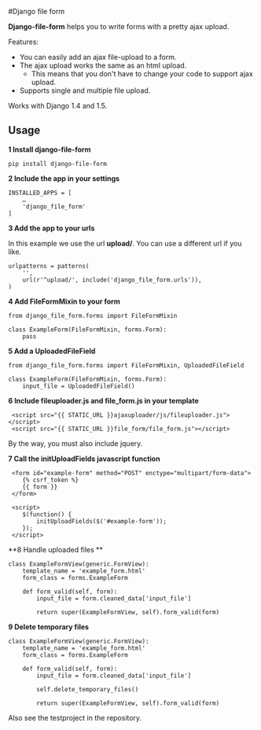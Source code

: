 #Django file form

**Django-file-form** helps you to write forms with a pretty ajax upload.

Features:

* You can easily add an ajax file-upload to a form.
* The ajax upload works the same as an html upload.
    * This means that you don't have to change your code to support ajax upload.
* Supports single and multiple file upload.

Works with Django 1.4 and 1.5.

## Usage

**1 Install django-file-form**

```
pip install django-file-form
```

**2 Include the app in your settings**

```
INSTALLED_APPS = [
    …
    'django_file_form'
]
```

**3 Add the app to your urls**

In this example we use the url **upload/**. You can use a different url if you like.

```
urlpatterns = patterns(
    '',
    url(r'^upload/', include('django_file_form.urls')),
)
```

**4 Add FileFormMixin to your form**

```
from django_file_form.forms import FileFormMixin

class ExampleForm(FileFormMixin, forms.Form):
    pass
```

**5 Add a UploadedFileField**

```
from django_file_form.forms import FileFormMixin, UploadedFileField

class ExampleForm(FileFormMixin, forms.Form):
    input_file = UploadedFileField()
```

**6 Include fileuploader.js and file_form.js in your template**

```
 <script src="{{ STATIC_URL }}ajaxuploader/js/fileuploader.js"></script>
 <script src="{{ STATIC_URL }}file_form/file_form.js"></script>
```

By the way, you must also include jquery.

**7 Call the initUploadFields javascript function**

```
 <form id="example-form" method="POST" enctype="multipart/form-data">
 	{% csrf_token %}
    {{ form }}
 </form>

 <script>
 	$(function() {
    	initUploadFields($('#example-form'));
   	});
 </script>
```

**8 Handle uploaded files **

```
class ExampleFormView(generic.FormView):
    template_name = 'example_form.html'
    form_class = forms.ExampleForm

    def form_valid(self, form):
    	input_file = form.cleaned_data['input_file']

    	return super(ExampleFormView, self).form_valid(form)
```

**9 Delete temporary files**

```
class ExampleFormView(generic.FormView):
    template_name = 'example_form.html'
    form_class = forms.ExampleForm

    def form_valid(self, form):
    	input_file = form.cleaned_data['input_file']

		self.delete_temporary_files()

    	return super(ExampleFormView, self).form_valid(form)
```

Also see the testproject in the repository.
